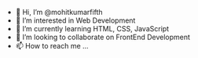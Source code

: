 - 👋 Hi, I’m @mohitkumarfifth
- 👀 I’m interested in Web Development
- 🌱 I’m currently learning HTML, CSS, JavaScript
- 💞️ I’m looking to collaborate on FrontEnd Development
- 📫 How to reach me ...

<!---
mohitkumarfifth/mohitkumarfifth is a ✨ special ✨ repository because its `README.md` (this file) appears on your GitHub profile.
You can click the Preview link to take a look at your changes.
--->
